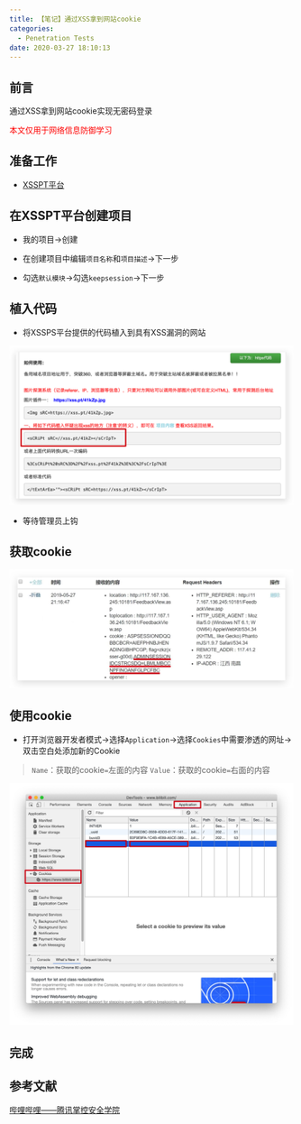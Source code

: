 ```yaml
---
title: 【笔记】通过XSS拿到网站cookie
categories:
  - Penetration Tests
date: 2020-03-27 18:10:13
---
```


## 前言

通过XSS拿到网站cookie实现无密码登录

<font color="red">本文仅用于网络信息防御学习</font>

<!-- more -->

## 准备工作

- [XSSPT平台](https://xss.pt/xss.php)

## 在XSSPT平台创建项目

- 我的项目->创建

- 在创建项目中编辑`项目名称`和`项目描述`->下一步

- 勾选`默认模块`->勾选`keepsession`->下一步

## 植入代码

- 将XSSPS平台提供的代码植入到具有XSS漏洞的网站

![01.png](/images/20200327181013/01.png)

- 等待管理员上钩

## 获取cookie

![02.png](/images/20200327181013/02.png)

## 使用cookie

- 打开浏览器开发者模式->选择`Application`->选择`Cookies`中需要渗透的网址->双击空白处添加新的Cookie

> `Name`：获取的cookie`=`左面的内容
> `Value`：获取的cookie`=`右面的内容

![03.png](/images/20200327181013/03.png)

## 完成

## 参考文献

[哔哩哔哩——腾讯掌控安全学院](https://www.bilibili.com/video/BV1vt41157Rj)

